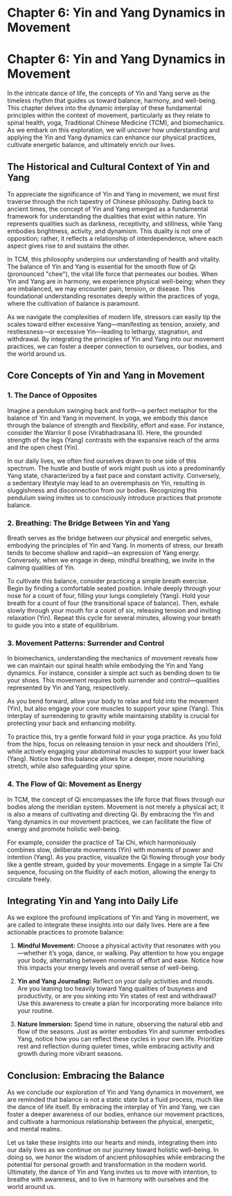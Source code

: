 # Chapter 6: Yin and Yang Dynamics in Movement

# Chapter 6: Yin and Yang Dynamics in Movement

In the intricate dance of life, the concepts of Yin and Yang serve as the timeless rhythm that guides us toward balance, harmony, and well-being. This chapter delves into the dynamic interplay of these fundamental principles within the context of movement, particularly as they relate to spinal health, yoga, Traditional Chinese Medicine (TCM), and biomechanics. As we embark on this exploration, we will uncover how understanding and applying the Yin and Yang dynamics can enhance our physical practices, cultivate energetic balance, and ultimately enrich our lives.

## The Historical and Cultural Context of Yin and Yang

To appreciate the significance of Yin and Yang in movement, we must first traverse through the rich tapestry of Chinese philosophy. Dating back to ancient times, the concept of Yin and Yang emerged as a fundamental framework for understanding the dualities that exist within nature. Yin represents qualities such as darkness, receptivity, and stillness, while Yang embodies brightness, activity, and dynamism. This duality is not one of opposition; rather, it reflects a relationship of interdependence, where each aspect gives rise to and sustains the other.

In TCM, this philosophy underpins our understanding of health and vitality. The balance of Yin and Yang is essential for the smooth flow of Qi (pronounced "chee"), the vital life force that permeates our bodies. When Yin and Yang are in harmony, we experience physical well-being; when they are imbalanced, we may encounter pain, tension, or disease. This foundational understanding resonates deeply within the practices of yoga, where the cultivation of balance is paramount. 

As we navigate the complexities of modern life, stressors can easily tip the scales toward either excessive Yang—manifesting as tension, anxiety, and restlessness—or excessive Yin—leading to lethargy, stagnation, and withdrawal. By integrating the principles of Yin and Yang into our movement practices, we can foster a deeper connection to ourselves, our bodies, and the world around us.

## Core Concepts of Yin and Yang in Movement

### 1. The Dance of Opposites

Imagine a pendulum swinging back and forth—a perfect metaphor for the balance of Yin and Yang in movement. In yoga, we embody this dance through the balance of strength and flexibility, effort and ease. For instance, consider the Warrior II pose (Virabhadrasana II). Here, the grounded strength of the legs (Yang) contrasts with the expansive reach of the arms and the open chest (Yin).

In our daily lives, we often find ourselves drawn to one side of this spectrum. The hustle and bustle of work might push us into a predominantly Yang state, characterized by a fast pace and constant activity. Conversely, a sedentary lifestyle may lead to an overemphasis on Yin, resulting in sluggishness and disconnection from our bodies. Recognizing this pendulum swing invites us to consciously introduce practices that promote balance. 

### 2. Breathing: The Bridge Between Yin and Yang

Breath serves as the bridge between our physical and energetic selves, embodying the principles of Yin and Yang. In moments of stress, our breath tends to become shallow and rapid—an expression of Yang energy. Conversely, when we engage in deep, mindful breathing, we invite in the calming qualities of Yin. 

To cultivate this balance, consider practicing a simple breath exercise. Begin by finding a comfortable seated position. Inhale deeply through your nose for a count of four, filling your lungs completely (Yang). Hold your breath for a count of four (the transitional space of balance). Then, exhale slowly through your mouth for a count of six, releasing tension and inviting relaxation (Yin). Repeat this cycle for several minutes, allowing your breath to guide you into a state of equilibrium.

### 3. Movement Patterns: Surrender and Control

In biomechanics, understanding the mechanics of movement reveals how we can maintain our spinal health while embodying the Yin and Yang dynamics. For instance, consider a simple act such as bending down to tie your shoes. This movement requires both surrender and control—qualities represented by Yin and Yang, respectively. 

As you bend forward, allow your body to relax and fold into the movement (Yin), but also engage your core muscles to support your spine (Yang). This interplay of surrendering to gravity while maintaining stability is crucial for protecting your back and enhancing mobility. 

To practice this, try a gentle forward fold in your yoga practice. As you fold from the hips, focus on releasing tension in your neck and shoulders (Yin), while actively engaging your abdominal muscles to support your lower back (Yang). Notice how this balance allows for a deeper, more nourishing stretch, while also safeguarding your spine.

### 4. The Flow of Qi: Movement as Energy

In TCM, the concept of Qi encompasses the life force that flows through our bodies along the meridian system. Movement is not merely a physical act; it is also a means of cultivating and directing Qi. By embracing the Yin and Yang dynamics in our movement practices, we can facilitate the flow of energy and promote holistic well-being.

For example, consider the practice of Tai Chi, which harmoniously combines slow, deliberate movements (Yin) with moments of power and intention (Yang). As you practice, visualize the Qi flowing through your body like a gentle stream, guided by your movements. Engage in a simple Tai Chi sequence, focusing on the fluidity of each motion, allowing the energy to circulate freely.

## Integrating Yin and Yang into Daily Life

As we explore the profound implications of Yin and Yang in movement, we are called to integrate these insights into our daily lives. Here are a few actionable practices to promote balance:

1. **Mindful Movement:** Choose a physical activity that resonates with you—whether it’s yoga, dance, or walking. Pay attention to how you engage your body, alternating between moments of effort and ease. Notice how this impacts your energy levels and overall sense of well-being.

2. **Yin and Yang Journaling:** Reflect on your daily activities and moods. Are you leaning too heavily toward Yang qualities of busyness and productivity, or are you sinking into Yin states of rest and withdrawal? Use this awareness to create a plan for incorporating more balance into your routine.

3. **Nature Immersion:** Spend time in nature, observing the natural ebb and flow of the seasons. Just as winter embodies Yin and summer embodies Yang, notice how you can reflect these cycles in your own life. Prioritize rest and reflection during quieter times, while embracing activity and growth during more vibrant seasons.

## Conclusion: Embracing the Balance

As we conclude our exploration of Yin and Yang dynamics in movement, we are reminded that balance is not a static state but a fluid process, much like the dance of life itself. By embracing the interplay of Yin and Yang, we can foster a deeper awareness of our bodies, enhance our movement practices, and cultivate a harmonious relationship between the physical, energetic, and mental realms.

Let us take these insights into our hearts and minds, integrating them into our daily lives as we continue on our journey toward holistic well-being. In doing so, we honor the wisdom of ancient philosophies while embracing the potential for personal growth and transformation in the modern world. Ultimately, the dance of Yin and Yang invites us to move with intention, to breathe with awareness, and to live in harmony with ourselves and the world around us.